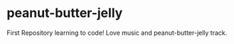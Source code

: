 # peanut-butter-jelly
First Repository
learning to code! 
Love music and peanut-butter-jelly track.
